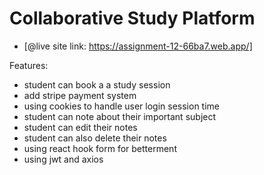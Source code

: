 # Collaborative Study Platform



- [@live site link: https://assignment-12-66ba7.web.app/]

Features:
- student can book a a study session
- add stripe payment system
- using cookies to handle user login session time
- student can note about their important subject
- student can edit their notes
- student can also delete their notes
- using react hook form for betterment
- using jwt and axios 